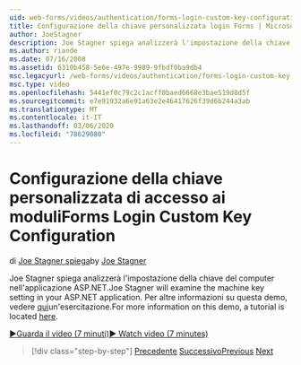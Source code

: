 ```yaml
---
uid: web-forms/videos/authentication/forms-login-custom-key-configuration
title: Configurazione della chiave personalizzata login Forms | Microsoft Docs
author: JoeStagner
description: Joe Stagner spiega analizzerà l'impostazione della chiave del computer nell'applicazione ASP.NET. Per altre informazioni su questa demo, vedere qui un'esercitazione.
ms.author: riande
ms.date: 07/16/2008
ms.assetid: 6310b458-5e6e-497e-9989-9fbdf0ba9db4
msc.legacyurl: /web-forms/videos/authentication/forms-login-custom-key-configuration
msc.type: video
ms.openlocfilehash: 5441ef0c79c2c1acff0baed6668e3bae519d8d5f
ms.sourcegitcommit: e7e91932a6e91a63e2e46417626f39d6b244a3ab
ms.translationtype: MT
ms.contentlocale: it-IT
ms.lasthandoff: 03/06/2020
ms.locfileid: "78629080"
---
```

# <a name="forms-login-custom-key-configuration"></a><span data-ttu-id="55684-104">Configurazione della chiave personalizzata di accesso ai moduli</span><span class="sxs-lookup"><span data-stu-id="55684-104">Forms Login Custom Key Configuration</span></span>

<span data-ttu-id="55684-105">di [Joe Stagner spiega](https://github.com/JoeStagner)</span><span class="sxs-lookup"><span data-stu-id="55684-105">by [Joe Stagner](https://github.com/JoeStagner)</span></span>

<span data-ttu-id="55684-106">Joe Stagner spiega analizzerà l'impostazione della chiave del computer nell'applicazione ASP.NET.</span><span class="sxs-lookup"><span data-stu-id="55684-106">Joe Stagner will examine the machine key setting in your ASP.NET application.</span></span> <span data-ttu-id="55684-107">Per altre informazioni su questa demo, vedere [qui](../../overview/older-versions-security/introduction/forms-authentication-configuration-and-advanced-topics-vb.md)un'esercitazione.</span><span class="sxs-lookup"><span data-stu-id="55684-107">For more information on this demo, a tutorial is located [here](../../overview/older-versions-security/introduction/forms-authentication-configuration-and-advanced-topics-vb.md).</span></span>

[<span data-ttu-id="55684-108">&#9654;Guarda il video (7 minuti)</span><span class="sxs-lookup"><span data-stu-id="55684-108">&#9654; Watch video (7 minutes)</span></span>](https://channel9.msdn.com/Blogs/ASP-NET-Site-Videos/forms-login-custom-key-configuration)

> [!div class="step-by-step"]
> <span data-ttu-id="55684-109">[Precedente](asp-forms-login-relocation.md)
> [Successivo](add-custom-data-to-the-authentication-method.md)</span><span class="sxs-lookup"><span data-stu-id="55684-109">[Previous](asp-forms-login-relocation.md)
[Next](add-custom-data-to-the-authentication-method.md)</span></span>
